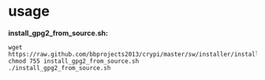 usage
=====

__install_gpg2_from_source.sh:__
```
wget https://raw.github.com/bbprojects2013/crypi/master/sw/installer/install_gpg2_from_source.sh
chmod 755 install_gpg2_from_source.sh
./install_gpg2_from_source.sh

